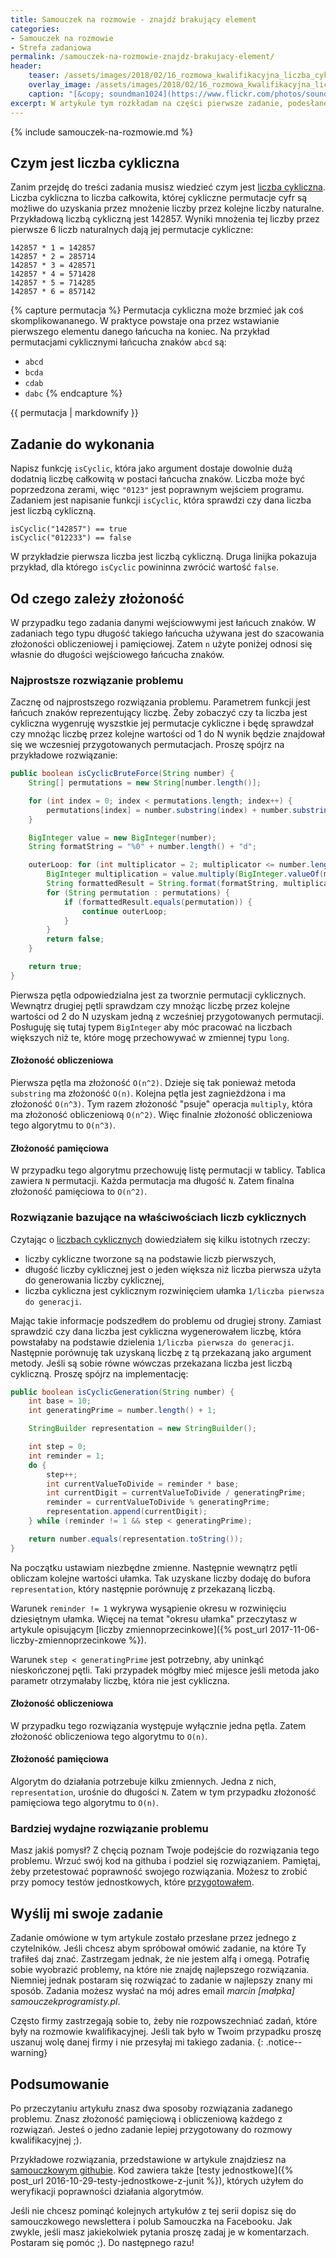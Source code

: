 ```yaml
---
title: Samouczek na rozmowie - znajdź brakujący element
categories:
- Samouczek na rozmowie
- Strefa zadaniowa
permalink: /samouczek-na-rozmowie-znajdz-brakujacy-element/
header:
    teaser: /assets/images/2018/02/16_rozmowa_kwalifikacyjna_liczba_cykliczna_zadanie_artykul.jpg
    overlay_image: /assets/images/2018/02/16_rozmowa_kwalifikacyjna_liczba_cykliczna_zadanie_artykul.jpg
    caption: "[&copy; soundman1024](https://www.flickr.com/photos/soundman1024/6805264986/sizes/l)"
excerpt: W artykule tym rozkładam na części pierwsze zadanie, podesłane przez jednego z czytelników. Po lekturze tego artykułu będziesz wiedział czym są liczby cykliczne i w jaki sposób sprawczić czy dana liczba jest cykliczna. Zapraszam do lektury.
---
```


{% include samouczek-na-rozmowie.md %}

## Czym jest liczba cykliczna

Zanim przejdę do treści zadania musisz wiedzieć czym jest [liczba cykliczna](https://en.wikipedia.org/wiki/Cyclic_number). Liczba cykliczna to liczba całkowita, której cykliczne permutacje cyfr są możliwe do uzyskania przez mnożenie liczby przez kolejne liczby naturalne. Przykładową liczbą cykliczną jest 142857. Wyniki mnożenia tej liczby przez pierwsze 6 liczb naturalnych dają jej permutacje cykliczne:

    142857 * 1 = 142857
    142857 * 2 = 285714
    142857 * 3 = 428571
    142857 * 4 = 571428
    142857 * 5 = 714285
    142857 * 6 = 857142

{% capture permutacja %}
Permutacja cykliczna może brzmieć jak coś skomplikowananego. W praktyce powstaje ona przez wstawianie pierwszego elementu danego łańcucha na koniec. Na przykład permutacjami cyklicznymi łańcucha znaków `abcd` są:

 - `abcd`
 - `bcda`
 - `cdab`
 - `dabc`
{% endcapture %}

<div class="notice--info">
    {{ permutacja | markdownify }}
</div>

## Zadanie do wykonania

Napisz funkcję `isCyclic`, która jako argument dostaje dowolnie dużą dodatnią liczbę całkowitą w postaci łańcucha znaków. Liczba może być poprzedzona zerami, więc `"0123"` jest poprawnym wejściem programu. Zadaniem jest napisanie funkcji `isCyclic`, która sprawdzi czy dana liczba jest liczbą cykliczną.

    isCyclic("142857") == true
    isCyclic("012233") == false

W przykładzie pierwsza liczba jest liczbą cykliczną. Druga linijka pokazuja przykład, dla którego `isCyclic` powininna zwrócić wartość `false`.

## Od czego zależy złożoność

W przypadku tego zadania danymi wejściowwymi jest łańcuch znaków. W zadaniach tego typu długość takiego łańcucha używana jest do szacowania złożoności obliczeniowej i pamięciowej. Zatem `n` użyte poniżej odnosi się własnie do długości wejściowego łańcucha znaków.

### Najprostsze rozwiązanie problemu

Zacznę od najprostszego rozwiązania problemu. Parametrem funkcji jest łańcuch znaków reprezentujący liczbę. Żeby zobaczyć czy ta liczba jest cykliczna wygenruję wyszstkie jej permutacje cykliczne i będę sprawdzał czy mnożąc liczbę przez kolejne wartości od 1 do N wynik będzie znajdował się we wczesniej przygotowanych permutacjach. Proszę spójrz na przykładowe rozwiązanie:

```java
public boolean isCyclicBruteForce(String number) {
    String[] permutations = new String[number.length()];

    for (int index = 0; index < permutations.length; index++) {
        permutations[index] = number.substring(index) + number.substring(0, index);
    }

    BigInteger value = new BigInteger(number);
    String formatString = "%0" + number.length() + "d";

    outerLoop: for (int multiplicator = 2; multiplicator <= number.length(); multiplicator++) {
        BigInteger multiplication = value.multiply(BigInteger.valueOf(multiplicator));
        String formattedResult = String.format(formatString, multiplication);
        for (String permutation : permutations) {
            if (formattedResult.equals(permutation)) {
                continue outerLoop;
            }
        }
        return false;
    }

    return true;
}
```

Pierwsza pętla odpowiedzialna jest za tworznie permutacji cyklicznych. Wewnątrz drugiej pętli sprawdzam czy mnożąc liczbę przez kolejne wartości od 2 do N uzyskam jedną z wcześniej przygotowanych permutacji. Posługuję się tutaj typem `BigInteger` aby móc pracować na liczbach większych niż te, które mogę przechowywać w zmiennej typu `long`.

#### Złożoność obliczeniowa

Pierwsza pętla ma złożoność `Ο(n^2)`. Dzieje się tak ponieważ metoda `substring` ma złożoność `Ο(n)`. Kolejna pętla jest zagnieżdżona i ma złożoność `Ο(n^3)`. Tym razem złożoność "psuje" operacja `multiply`, która ma złożoność obliczeniową `Ο(n^2)`. Więc finalnie złożoność obliczeniowa tego algorytmu to `O(n^3)`.

#### Złożoność pamięciowa

W przypadku tego algorytmu przechowuję listę permutacji w tablicy. Tablica zawiera `N` permutacji. Każda permutacja ma długość `N`. Zatem finalna złożoność pamięciowa to `Ο(n^2)`.

### Rozwiązanie bazujące na właściwościach liczb cyklicznych

Czytając o [liczbach cyklicznych](https://en.wikipedia.org/wiki/Cyclic_number) dowiedziałem się kilku istotnych rzeczy:

 - liczby cykliczne tworzone są na podstawie liczb pierwszych,
 - długość liczby cyklicznej jest o jeden większa niż liczba pierwsza użyta do generowania liczby cyklicznej,
 - liczba cykliczna jest cyklicznym rozwinięciem ułamka `1/liczba pierwsza do generacji`.

Mając takie informacje podszedłem do problemu od drugiej strony. Zamiast sprawdzić czy dana liczba jest cykliczna wygenerowałem liczbę, która powstałaby na podstawie dzielenia `1/liczba pierwsza do generacji`. Następnie porównuję tak uzyskaną liczbę z tą przekazaną jako argument metody. Jeśli są sobie równe wówczas przekazana liczba jest liczbą cykliczną. Proszę spójrz na implementację:

```java
public boolean isCyclicGeneration(String number) {
    int base = 10;
    int generatingPrime = number.length() + 1;

    StringBuilder representation = new StringBuilder();

    int step = 0;
    int reminder = 1;
    do {
        step++;
        int currentValueToDivide = reminder * base;
        int currentDigit = currentValueToDivide / generatingPrime;
        reminder = currentValueToDivide % generatingPrime;
        representation.append(currentDigit);
    } while (reminder != 1 && step < generatingPrime);

    return number.equals(representation.toString());
}
```

Na początku ustawiam niezbędne zmienne. Następnie wewnątrz pętli obliczam kolejne wartości ułamka. Tak uzyskane liczby dodaję do bufora `representation`, który następnie porównuję z przekazaną liczbą. 

Warunek `reminder != 1` wykrywa wysąpienie okresu w rozwinięciu dziesiętnym ułamka. Więcej na temat "okresu ułamka" przeczytasz w artykule opisującym [liczby zmiennoprzecinkowe]({% post_url 2017-11-06-liczby-zmiennoprzecinkowe %}).

Warunek `step < generatingPrime` jest potrzebny, aby uninkąć nieskończonej pętli. Taki przypadek mógłby mieć mijesce jeśli metoda jako parametr otrzymałaby liczbę, która nie jest cykliczna.

#### Złożoność obliczeniowa

W przypadku tego rozwiązania występuje wyłącznie jedna pętla. Zatem złożoność obliczeniowa tego algorytmu to `Ο(n)`.

#### Złożoność pamięciowa

Algorytm do działania potrzebuje kilku zmiennych. Jedna z nich, `representation`, urośnie do długości `N`. Zatem w tym przypadku złożoność pamięciowa tego algorytmu to `O(n)`.

### Bardziej wydajne rozwiązanie problemu

Masz jakiś pomysł? Z chęcią poznam Twoje podejście do rozwiązania tego problemu. Wrzuć swój kod na githuba i podziel się rozwiązaniem. Pamiętaj, żeby przetestować poprawność swojego rozwiązania. Możesz to zrobić przy pomocy testów jednostkowych, które [przygotowałem](https://github.com/SamouczekProgramisty/StrefaZadaniowaSamouka/blob/master/08_cyclic_number/src/test/java/pl/samouczekprogramisty/szs/cyclic/CyclicNumberFinderTest.java).

## Wyślij mi swoje zadanie

Zadanie omówione w tym artykule zostało przesłane przez jednego z czytelników. Jeśli chcesz abym spróbował omówić zadanie, na które Ty trafiłeś daj znać. Zastrzegam jednak, że nie jestem alfą i omegą. Potrafię sobie wyobrazić problemy, na które nie znajdę najlepszego rozwiązania. Niemniej jednak postaram się rozwiązać to zadanie w najlepszy znany mi sposób. Zadania możesz wysłać na mój adres email _marcin [małpka] samouczekprogramisty.pl_.

Często firmy zastrzegają sobie to, żeby nie rozpowszechniać zadań, które były na rozmowie kwalifikacyjnej. Jeśli tak było w Twoim przypadku proszę uszanuj wolę danej firmy i nie przesyłaj mi takiego zadania. 
{: .notice--warning}

## Podsumowanie

Po przeczytaniu artykułu znasz dwa sposoby rozwiązania zadanego problemu. Znasz złożoność pamięciową i obliczeniową każdego z rozwiązań. Jesteś o jedno zadanie lepiej przygotowany do rozmowy kwalifikacyjnej ;).

Przykładowe rozwiązania, przedstawione w artykule znajdziesz na [samouczkowym githubie](https://github.com/SamouczekProgramisty/StrefaZadaniowaSamouka/tree/master/08_cyclic_number/src). Kod zawiera także [testy jednostkowe]({% post_url 2016-10-29-testy-jednostkowe-z-junit %}), których użyłem do weryfikacji poprawności działania algorytmów.

Jeśli nie chcesz pominąć kolejnych artykułów z tej serii dopisz się do samouczkowego newslettera i polub Samouczka na Facebooku. Jak zwykle, jeśli masz jakiekolwiek pytania proszę zadaj je w komentarzach. Postaram się pomóc ;). Do następnego razu!
